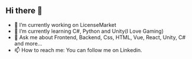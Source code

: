 ## Hi there 👋

- 🔭 I’m currently working on LicenseMarket
- 🌱 I’m currently learning C#, Python and Unity(I Love Gaming)
- 💬 Ask me about Frontend, Backend, Css, HTML, Vue, React, Unity, C# and more...
- 📫 How to reach me: You can follow me on Linkedin.
